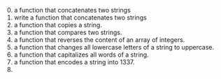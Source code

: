 0. a function that concatenates two strings
1. write a function that concatenates two strings
2. a function that copies a string.
3. a function that compares two strings.
4. a function that reverses the content of an array of integers.
5. a function that changes all lowercase letters of a string to uppercase.
6. a function that capitalizes all words of a string.
7. a function that encodes a string into 1337.
8. 
